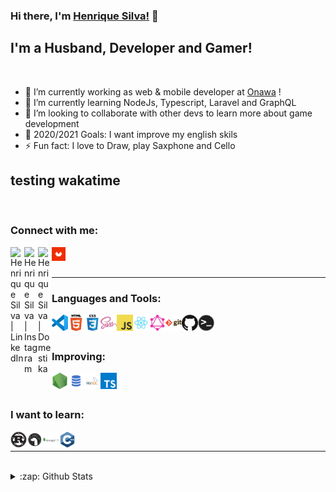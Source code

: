 
### Hi there, I'm [Henrique Silva!](https://github.com/henriquesbezerra) 👋

## I'm a Husband, Developer and Gamer!

<br />

- 🔭 I’m currently working as web & mobile developer at [Onawa](https://www.onawa.me/) !
- 🌱 I’m currently learning NodeJs, Typescript, Laravel and GraphQL
- 👯 I’m looking to collaborate with other devs to learn more about game development
- 🥅 2020/2021 Goals: I want improve my english skils
- ⚡ Fun fact: I love to Draw, play Saxphone and Cello

## testing wakatime

<br />

<!--START_SECTION:waka-->
<!--END_SECTION:waka-->

### Connect with me:

[<img align="left" alt="Henrique Silva | LinkedIn" width="22px" src="https://cdn.jsdelivr.net/npm/simple-icons@v3/icons/linkedin.svg" />](https://www.linkedin.com/in/henriquesbezerra)[<img align="left" alt="Henrique Silva | Instagram" width="22px" src="https://cdn.jsdelivr.net/npm/simple-icons@v3/icons/instagram.svg" />](https://www.instagram.com/_henri.silva)
[<img align="left" alt="Henrique Silva | Domestika" width="22px" src="https://github.com/henriquesbezerra/henriquesbezerra/blob/master/icons/rocketseat.ico?raw=true" />](https://app.rocketseat.com.br/me/henrique-silva-1567055993)
[<img align="left" alt="Henrique Silva | Domestika" width="22px" src="https://github.com/henriquesbezerra/henriquesbezerra/blob/master/icons/domestika-logo.png?raw=true" />](https://www.domestika.org/pt/henriquesbezerra)


<br /><br />

---


### Languages and Tools:

<img align="left"  alt="Visual Studio Code" title="Visual Studio Code" height="26px" src="https://raw.githubusercontent.com/github/explore/80688e429a7d4ef2fca1e82350fe8e3517d3494d/topics/visual-studio-code/visual-studio-code.png" />
<img align="left"  alt="HTML5" title="HTML5" height="26" src="https://raw.githubusercontent.com/github/explore/80688e429a7d4ef2fca1e82350fe8e3517d3494d/topics/html/html.png" />
<img align="left"  alt="CSS3" title="CSS3" height="26" src="https://raw.githubusercontent.com/github/explore/80688e429a7d4ef2fca1e82350fe8e3517d3494d/topics/css/css.png" />
<img align="left"  alt="Sass" title="Sass" height="26" src="https://raw.githubusercontent.com/github/explore/80688e429a7d4ef2fca1e82350fe8e3517d3494d/topics/sass/sass.png" />
<img align="left"  alt="Javascript" title="Javascript"  height="26" src="https://raw.githubusercontent.com/github/explore/80688e429a7d4ef2fca1e82350fe8e3517d3494d/topics/javascript/javascript.png">
<img align="left"  alt="React" title="React"  height="26" src="https://raw.githubusercontent.com/github/explore/80688e429a7d4ef2fca1e82350fe8e3517d3494d/topics/react/react.png">
<img align="left"  alt="GraphQL" title="GraphQL"  height="26" src="https://raw.githubusercontent.com/github/explore/5c058a388828bb5fde0bcafd4bc867b5bb3f26f3/topics/graphql/graphql.png">
<img align="left"  alt="Git" title="Git" height="26px" src="https://raw.githubusercontent.com/github/explore/80688e429a7d4ef2fca1e82350fe8e3517d3494d/topics/git/git.png" />
<img align="left"  alt="GitHub" title="GitHub" height="26px" src="https://raw.githubusercontent.com/github/explore/78df643247d429f6cc873026c0622819ad797942/topics/github/github.png" />
<img align="left"  alt="Terminal" title="Terminal" height="26px" src="https://raw.githubusercontent.com/github/explore/80688e429a7d4ef2fca1e82350fe8e3517d3494d/topics/terminal/terminal.png" />

<br /><br />


### Improving:

<img align="left"  alt="NodeJS" title="NodeJS" height="26px" src="https://raw.githubusercontent.com/github/explore/80688e429a7d4ef2fca1e82350fe8e3517d3494d/topics/nodejs/nodejs.png" />
<img align="left"  alt="SQL" title="SQL" height="26px" src="https://raw.githubusercontent.com/github/explore/80688e429a7d4ef2fca1e82350fe8e3517d3494d/topics/sql/sql.png" />
<img align="left"  alt="MySQL" title="MySQL" height="26px" src="https://raw.githubusercontent.com/github/explore/80688e429a7d4ef2fca1e82350fe8e3517d3494d/topics/mysql/mysql.png" /> 
<img align="left"  alt="Typescript" title="Typescript" height="26" src="https://raw.githubusercontent.com/github/explore/80688e429a7d4ef2fca1e82350fe8e3517d3494d/topics/typescript/typescript.png">



<br /><br />

### I want to learn:

<img align="left" alt="Rust" title="Rust" height="26px" src="https://raw.githubusercontent.com/github/explore/361e2821e2dea67711cde99c9c40ed357061cf27/topics/rust/rust.png" />
<img align="left" alt="Deno" title="Deno" height="26px" src="https://raw.githubusercontent.com/github/explore/361e2821e2dea67711cde99c9c40ed357061cf27/topics/deno/deno.png" />
<img align="left" alt="MongoDB" title="MongoDB" height="26px" src="https://raw.githubusercontent.com/github/explore/80688e429a7d4ef2fca1e82350fe8e3517d3494d/topics/mongodb/mongodb.png" />
<img align="left" alt="C++" title="C++" height="26px" src="https://raw.githubusercontent.com/github/explore/361e2821e2dea67711cde99c9c40ed357061cf27/topics/cpp/cpp.png" />

<br />

---

<br />

<details>
  <summary>:zap: Github Stats</summary>
  <ul>
    <li>Teste 1234</li>
  </li>

</details>
